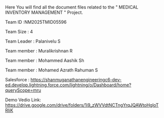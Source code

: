 Here You will find all the document files related to the " MEDICAL INVENTORY MANAGEMENT " Project.

Team ID :NM2025TMID05596

Team Size : 4

Team Leader : Palanivelu S

Team member : Muralikrishnan R

Team member : Mohammed Aashik Sh

Team member : Mohamed Azrath Rahuman S

Salesforce : https://shanmuganathanengineeringc6-dev-ed.develop.lightning.force.com/lightning/o/Dashboard/home?queryScope=mru

Demo Vedio Link: https://drive.google.com/drive/folders/1i9_zWVVdtNCTngYrqJQAWtoHgloTRIiK
